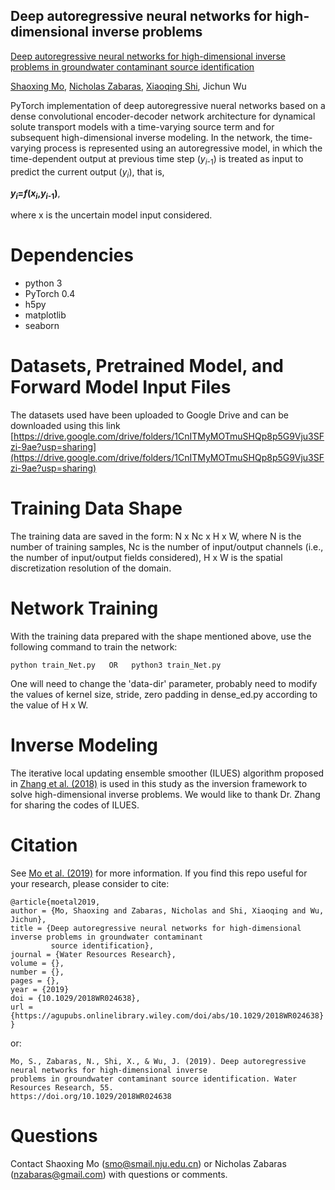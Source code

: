 ## Deep autoregressive neural networks for high-dimensional inverse problems

[Deep autoregressive neural networks for high-dimensional inverse problems in groundwater contaminant source identification](https://agupubs.onlinelibrary.wiley.com/doi/abs/10.1029/2018WR024638)

[Shaoxing Mo](https://scholar.google.com/citations?hl=en&user=G6ac1xUAAAAJ&view_op=list_works&gmla=AJsN-F4ses_YhFsF-w2sFZLhacR7vrVyN1272g_B7XQyGbYsvy_6ReJpe4ChndNy_cFQ7UqXCSi82UiLjMB2dKyqSj8x5DaPRg), [Nicholas Zabaras](https://www.zabaras.com/), [Xiaoqing Shi](https://scholar.google.com/citations?user=MLKqgKoAAAAJ&hl=en&oi=sra), Jichun Wu

PyTorch implementation of deep autoregressive nueral networks based on a dense convolutional encoder-decoder network architecture for dynamical solute transport models with a time-varying source term and for subsequent high-dimensional inverse modeling. In the network, the time-varying process is represented using an autoregressive model, in which the time-dependent output at previous time step (*y*<sub>*i*-1</sub>) is treated as input to predict the current output (*y*<sub>*i*</sub>), that is, 

**_y_<sub>_i_</sub>=_f_(_x_<sub>_i_</sub>,_y_<sub>_i_-1</sub>)**, 

where x is the uncertain model input considered.

# Dependencies
* python 3
* PyTorch 0.4
* h5py
* matplotlib
* seaborn

# Datasets, Pretrained Model, and Forward Model Input Files
The datasets used have been uploaded to Google Drive and can be downloaded using this link [https://drive.google.com/drive/folders/1CnITMyMOTmuSHQp8p5G9Vju3SFzi-9ae?usp=sharing](https://drive.google.com/drive/folders/1CnITMyMOTmuSHQp8p5G9Vju3SFzi-9ae?usp=sharing)

# Training Data Shape
The training data are saved in the form: N x Nc x H x W, where N is the number of training samples, Nc is the number of input/output channels (i.e., the number of input/output fields considered), H x W is the spatial discretization resolution of the domain.

# Network Training
With the training data prepared with the shape mentioned above, use the following command to train the network:
```
python train_Net.py   OR   python3 train_Net.py
```
One will need to change the 'data-dir' parameter, probably need to modify the values of kernel size, stride, zero padding in dense_ed.py according to the value of H x W.

# Inverse Modeling
The iterative local updating ensemble smoother (ILUES) algorithm proposed in [Zhang et al. (2018)](https://agupubs.onlinelibrary.wiley.com/doi/full/10.1002/2017WR020906) is used in this study as the inversion framework to solve high-dimensional inverse problems. We would like to thank Dr. Zhang for sharing the codes of ILUES.

# Citation
See [Mo et al. (2019)](https://agupubs.onlinelibrary.wiley.com/doi/abs/10.1029/2018WR024638) for more information. If you find this repo useful for your research, please consider to cite:
```
@article{moetal2019,
author = {Mo, Shaoxing and Zabaras, Nicholas and Shi, Xiaoqing and Wu, Jichun},
title = {Deep autoregressive neural networks for high-dimensional inverse problems in groundwater contaminant
         source identification},
journal = {Water Resources Research},
volume = {},
number = {},
pages = {},
year = {2019}
doi = {10.1029/2018WR024638},
url = {https://agupubs.onlinelibrary.wiley.com/doi/abs/10.1029/2018WR024638}
}
```
or:
```
Mo, S., Zabaras, N., Shi, X., & Wu, J. (2019). Deep autoregressive neural networks for high‐dimensional inverse
problems in groundwater contaminant source identification. Water Resources Research, 55. 
https://doi.org/10.1029/2018WR024638
```

# Questions
Contact Shaoxing Mo (smo@smail.nju.edu.cn) or Nicholas Zabaras (nzabaras@gmail.com) with questions or comments.
